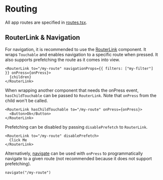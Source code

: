 # Routing

All app routes are specified in [routes.tsx].

## RouterLink & Navigation

For navigation, it is recommended to use the [RouterLink] component. It wraps `Touchable` and enables navigation to a specific route when pressed. It also supports prefetching the route as it comes into view.

```tsx
<RouterLink to="/my-route" navigationProps={{ filters: ["my-filter"] }} onPress={onPress}>
  {children}
</RouterLink>
```

When wrapping another component that needs the onPress event, `hasChildTouchable` can be passed to `RouterLink`. Note that `onPress` from the child won't be called.

```tsx
<RouterLink hasChildTouchable to="/my-route" onPress={onPress}>
  <Button>Ok</Button>
</RouterLink>
```

Prefetching can be disabled by passing `disablePrefetch` to `RouterLink`.

```tsx
<RouterLink to="/my-route" disablePrefetch>
  Click Me
</RouterLink>
```

Alternatively, [navigate] can be used with `onPress` to programmatically navigate to a given route (not recommended because it does not support prefetching).

```tsx
navigate("/my-route")
```

[routes.tsx]: /src/app/Navigation/routes.tsx
[RouterLink]: /src/app/system/navigation/RouterLink.tsx
[RouterButton]: /src/app/system/navigation/RouterButton.tsx
[navigate]: /src/app/system/navigation/navigate.ts
